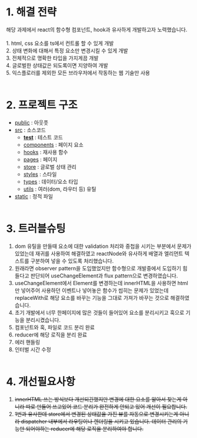 <h1>1. 해결 전략</h1>
해당 과제에서 react의 함수형 컴포넌트, hook과 유사하게 개발하고자 노력했습니다. <br><br>
1. html, css 요소를 ts에서 컨트롤 할 수 있게 개발<br/>
2. 상태 변화에 대해서 특정 요소만 변경시킬 수 있게 개발<br/>
3. 전체적으로 명확한 타입을 가지게끔 개발<br/>
4. 글로벌한 상태값은 되도록이면 지양하여 개발<br/>
5. 익스플로러를 제외한 모든 브라우저에서 작동하는 웹 기술만 사용<br/><br>

<h1>2. 프로젝트 구조</h1>

- [public](./public) : 아웃풋
- [src](./src) : 소스코드
  - [**test**](./src/__test__) : 테스트 코드
  - [components](./src/components) : 페이지 요소
  - [hooks](./src/hooks) : 재사용 함수
  - [pages](./src/pages) : 페이지
  - [store](./src/store) : 글로벌 상태 관리
  - [styles](./src/styles) : 스타일
  - [types](./src/types) : 데이터/요소 타입
  - [utils](./src/utils) : 여러(dom, 라우터 등) 유틸
- [static](./static) : 정적 파일
  <br><br>

<h1>3. 트러블슈팅</h1>

1. dom 유틸을 만들때 요소에 대한 validation 처리와 중첩을 시키는 부분에서 문제가 있었는데 재귀를 사용하여 해결하였고 reactNode와 유사하게 배열과 엘리먼트 텍스트를 구분하여 넣을 수 있도록 처리했습니다.
2. 원래라면 observer pattern을 도입했었지만 함수형으로 개발중에서 도입하기 힘들다고 판단되어 useChangeElement과 flux pattern으로 변경하였습니다.
3. useChangeElement에서 Element를 변경하는데 innerHTML을 사용하면 html만 넣어주어 사용하던 이벤트나 넣어놓은 함수가 씹히는 문제가 있었는데 replaceWith로 해당 요소를 바꾸는 기능을 그대로 가져가 바꾸는 것으로 해결하였습니다.
4. 초기 개발에서 너무 한페이지에 많은 것들이 들어있어 요소를 분리시키고 훅으로 기능을 분리시켰습니다.
5. 컴포넌트와 훅, 파일로 코드 분리 완료
6. reducer에 해당 로직을 분리 완료
7. 에러 핸들링
8. 인터벌 시간 수정
   <br><br>

<h1>4. 개선필요사항</h1>

1. ~~innerHTML 쓰는 방식보다 개선되긴했지만 변경에 대한 요소를 알아서 찾는게 아니라 따로 만들어 쓰고있어 코드 분리가 완전하게 안되고 있어 개선이 필요합니다.~~
2. ~~1번과 유사한데 store에서 변경된 상태값을 가진 뷰를 자동으로 변경시키는게 아니라 dispatcher 내부에서 라우팅이나 렌더링을 시키고 있습니다. 데이터 관리의 기능만 되어야하는 reducer에 해당 로직을 분리하여야 합니다.~~
   <br><br>
